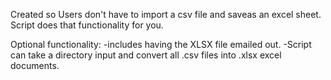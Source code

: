 Created so Users don't have to import a csv file and saveas an excel sheet. Script does that functionality for you.


Optional functionality:
  -includes having the XLSX file emailed out.
  -Script can take a directory input and convert all .csv files into .xlsx excel documents.
